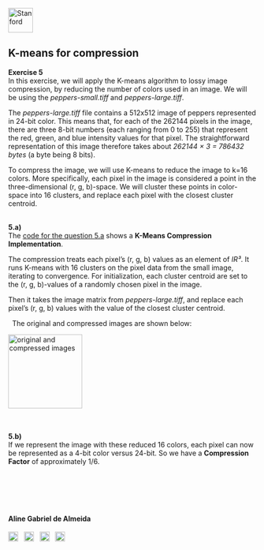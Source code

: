 <a href="https://i.dlpng.com/static/png/498606_preview.png"><img src="https://i.dlpng.com/static/png/498606_preview.png" title="Stanford" alt="Stanford" height="50"></a>

## K-means for compression
  
**Exercise 5**  
In this exercise, we will apply the K-means algorithm to lossy image compression, by reducing the number of colors used in an image. We will be using the *peppers-small.tiff* and *peppers-large.tiff*.  

The *peppers-large.tiff* file contains a 512x512 image of peppers represented in 24-bit color. This means that, for each of the 262144 pixels in the image, there are three 8-bit numbers (each ranging from 0 to 255) that represent the red, green, and blue intensity values for that pixel. The straightforward representation of this image therefore takes about *262144 × 3 = 786432 bytes* (a byte being 8 bits).  

To compress the image, we will use K-means to reduce the image to k=16 colors. More specifically, each pixel in the image is considered a point in the three-dimensional (r, g, b)-space. We will cluster these points in color-space into 16 clusters, and replace each pixel with the closest cluster centroid.

&nbsp; 
&nbsp;  
**5.a)**  
The [code for the question 5.a](https://github.com/AlmeidaAlin3/MachineLearning/blob/master/ProblemSet3/Exercise5/ex5_a.ipynb) shows a **K-Means Compression Implementation**.  

The compression treats each pixel’s (r, g, b) values as an element of *IR³*. It runs K-means with 16 clusters on the pixel data from the small image, iterating to convergence. For initialization, each cluster centroid are set to the (r, g, b)-values of a randomly chosen pixel in the image.  

Then it takes the image matrix from *peppers-large.tiff*, and replace each pixel’s (r, g, b) values with the value of the closest cluster centroid.  

&nbsp; 
The original and compressed images are shown below:

<a href="https://github.com/AlmeidaAlin3/MachineLearning/blob/master/ProblemSet3/Exercise5/5a_output.png"><img src="https://github.com/AlmeidaAlin3/MachineLearning/blob/master/ProblemSet3/Exercise5/img/5a_output.png" title="original and compressed images" alt="original and compressed images" height="150"></a>


&nbsp;  
&nbsp;  
**5.b)**  
If we represent the image with these reduced 16 colors, each pixel can now be represented as a 4-bit color versus 24-bit. So we have a **Compression Factor** of approximately 1/6.



&nbsp;  
&nbsp;  
---

#### Aline Gabriel de Almeida  
<a href="https://www.linkedin.com/in/alinegalmeida/"><img src="https://cdn3.iconfinder.com/data/icons/logos-and-brands-adobe/512/201_Linkedin-512.png" title="Linkedin: alinegalmeida" alt="https://www.linkedin.com/in/alinegalmeida/" height="20"></a>
&nbsp; <a href="https://www.kaggle.com/almeidaalin3"><img src="https://cdn3.iconfinder.com/data/icons/logos-and-brands-adobe/512/189_Kaggle-512.png" title="Kaggle: almeidaalin3" alt="https://www.kaggle.com/almeidaalin3" height="20"></a>
&nbsp; <a href="mailto:aline.gabriel.almeida@gmail.com"><img src="https://cdn3.iconfinder.com/data/icons/logos-and-brands-adobe/512/147_Gmail-512.png" title="aline.gabriel.almeida@gmail.com" alt="aline.gabriel.almeida@gmail.com" height="20"></a>
&nbsp; <a href="https://github.com/AlmeidaAlin3/"><img src="https://cdn3.iconfinder.com/data/icons/logos-and-brands-adobe/512/142_Github-512.png" title="Github: AlmeidaAlin3" alt="https://github.com/AlmeidaAlin3/" height="20"></a> 


